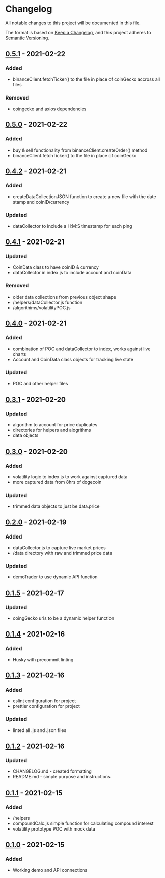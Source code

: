 # Changelog

All notable changes to this project will be documented in this file.

The format is based on [Keep a Changelog](https://keepachangelog.com/en/1.0.0/),
and this project adheres to [Semantic Versioning](https://semver.org/spec/v2.0.0.html).

## [0.5.1] - 2021-02-22

### Added

-   binanceClient.fetchTicker() to the file in place of coinGecko accross all files

### Removed

-   coingecko and axios dependencies

## [0.5.0] - 2021-02-22

### Added

-   buy & sell functionality from binanceClient.createOrder() method
-   binanceClient.fetchTicker() to the file in place of coinGecko

## [0.4.2] - 2021-02-21

### Added

-   createDataCollectionJSON function to create a new file with the date stamp and coinID/currency

### Updated

-   dataCollector to include a H:M:S timestamp for each ping

## [0.4.1] - 2021-02-21

### Updated

-   CoinData class to have coinID & currency
-   dataCollector in index.js to include account and coinData

### Removed

-   older data collections from previous object shape
-   /helpers/dataCollector.js function
-   /algorithims/volatilityPOC.js

## [0.4.0] - 2021-02-21

### Added

-   combination of POC and dataCollector to index, works against live charts
-   Account and CoinData class objects for tracking live state

### Updated

-   POC and other helper files

## [0.3.1] - 2021-02-20

### Updated

-   algorithm to account for price duplicates
-   directories for helpers and alogrithms
-   data objects

## [0.3.0] - 2021-02-20

### Added

-   volatility logic to index.js to work against captured data
-   more captured data from 8hrs of dogecoin

### Updated

-   trimmed data objects to just be data.price

## [0.2.0] - 2021-02-19

### Added

-   dataCollector.js to capture live market prices
-   /data directory with raw and trimmed price data

### Updated

-   demoTrader to use dynamic API function

## [0.1.5] - 2021-02-17

### Updated

-   coingGecko urls to be a dynamic helper function

## [0.1.4] - 2021-02-16

### Added

-   Husky with precommit linting

## [0.1.3] - 2021-02-16

### Added

-   eslint configuration for project
-   prettier configuration for project

### Updated

-   linted all .js and .json files

## [0.1.2] - 2021-02-16

### Updated

-   CHANGELOG.md - created formatting
-   README.md - simple purpose and instructions

## [0.1.1] - 2021-02-15

### Added

-   /helpers
-   compoundCalc.js simple function for calculating compound interest
-   volatility prototype POC with mock data

## [0.1.0] - 2021-02-15

### Added

-   Working demo and API connections

[0.5.1]: https://github.com/JesseChamberlain/binance-trader/compare/v0.5.0...v0.5.1
[0.5.0]: https://github.com/JesseChamberlain/binance-trader/compare/v0.4.2...v0.5.0
[0.4.2]: https://github.com/JesseChamberlain/binance-trader/compare/v0.4.1...v0.4.2
[0.4.1]: https://github.com/JesseChamberlain/binance-trader/compare/v0.4.0...v0.4.1
[0.4.0]: https://github.com/JesseChamberlain/binance-trader/compare/v0.3.1...v0.4.0
[0.3.1]: https://github.com/JesseChamberlain/binance-trader/compare/v0.3.0...v0.3.1
[0.3.0]: https://github.com/JesseChamberlain/binance-trader/compare/v0.2.0...v0.3.0
[0.2.0]: https://github.com/JesseChamberlain/binance-trader/compare/v0.1.5...v0.2.0
[0.1.5]: https://github.com/JesseChamberlain/binance-trader/compare/v0.1.4...v0.1.5
[0.1.4]: https://github.com/JesseChamberlain/binance-trader/compare/v0.1.3...v0.1.4
[0.1.3]: https://github.com/JesseChamberlain/binance-trader/compare/v0.1.2...v0.1.3
[0.1.2]: https://github.com/JesseChamberlain/binance-trader/compare/v0.1.1...v0.1.2
[0.1.1]: https://github.com/JesseChamberlain/binance-trader/compare/v0.1.0...v0.1.1
[0.1.0]: https://github.com/JesseChamberlain/binance-trader/releases/tag/v0.1.0
